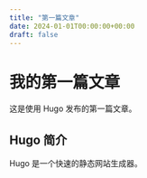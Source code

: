 ```yaml
---
title: "第一篇文章"
date: 2024-01-01T00:00:00+00:00
draft: false
---
```


# 我的第一篇文章

这是使用 Hugo 发布的第一篇文章。

## Hugo 简介

Hugo 是一个快速的静态网站生成器。